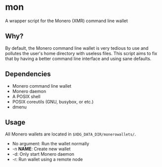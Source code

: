 # mon

A wrapper script for the Monero (XMR) command line wallet

## Why?

By default, the Monero command line wallet is very tedious to use and
pollutes the user's home directory with useless files. This script aims
to fix that by having a better command line interface and using sane defaults.

## Dependencies

- Monero command line wallet
- Monero daemon
- A POSIX shell
- POSIX coreutils (GNU, busybox, or etc.)
- dmenu

## Usage

All Monero wallets are located in `$XDG_DATA_DIR/monerowallets/`.

- No argument: Run the wallet normally
- -n **NAME**: Create new wallet
- -d: Only start Monero daemon
- -r: Run wallet using a remote node
